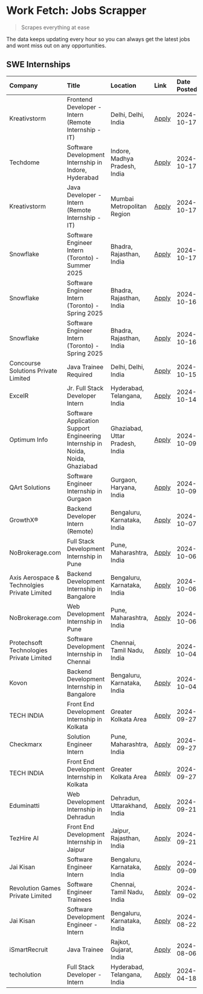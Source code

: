 # Work Fetch: Jobs Scrapper
> Scrapes everything at ease

The data keeps updating every hour so you can always get the latest jobs and wont miss out on any opportunities.

## SWE Internships
<!--START_SECTION:workfetch-->
| Company                                      | Title                                                                          | Location                        | Link                                                                                                                                                                                                                                                     | Date Posted   |
|:---------------------------------------------|:-------------------------------------------------------------------------------|:--------------------------------|:---------------------------------------------------------------------------------------------------------------------------------------------------------------------------------------------------------------------------------------------------------|:--------------|
| Kreativstorm                                 | Frontend Developer - Intern (Remote Internship - IT)                           | Delhi, Delhi, India             | [Apply](https://in.linkedin.com/jobs/view/frontend-developer-intern-remote-internship-it-at-kreativstorm-4053108681?position=1&pageNum=2&refId=wWNI%2ByfhM%2Bve3EOiIaomKQ%3D%3D&trackingId=rpr%2BJbQ4gavKHPhHQ%2FdmOg%3D%3D)                             | 2024-10-17    |
| Techdome                                     | Software Development Internship in Indore, Hyderabad                           | Indore, Madhya Pradesh, India   | [Apply](https://in.linkedin.com/jobs/view/software-development-internship-in-indore-hyderabad-at-techdome-4052731284?position=5&pageNum=5&refId=tMAExyyqrJi4LOf6G6gAqg%3D%3D&trackingId=bCr2bXSy1WqXnVb5UqsP%2FA%3D%3D)                                  | 2024-10-17    |
| Kreativstorm                                 | Java Developer - Intern (Remote Internship - IT)                               | Mumbai Metropolitan Region      | [Apply](https://in.linkedin.com/jobs/view/java-developer-intern-remote-internship-it-at-kreativstorm-4053108674?position=4&pageNum=7&refId=xjfm21vYQYAtdSrDNbuiWQ%3D%3D&trackingId=MzyN0jzvFJ6Y4zKYd33%2FzA%3D%3D)                                       | 2024-10-17    |
| Snowflake                                    | Software Engineer Intern (Toronto) - Summer 2025                               | Bhadra, Rajasthan, India        | [Apply](https://in.linkedin.com/jobs/view/software-engineer-intern-toronto-summer-2025-at-snowflake-4053436581?position=5&pageNum=7&refId=xjfm21vYQYAtdSrDNbuiWQ%3D%3D&trackingId=4SFMhnQROIaYUqYuuTSsUQ%3D%3D)                                          | 2024-10-17    |
| Snowflake                                    | Software Engineer Intern (Toronto) - Spring 2025                               | Bhadra, Rajasthan, India        | [Apply](https://in.linkedin.com/jobs/view/software-engineer-intern-toronto-spring-2025-at-snowflake-4052455527?position=5&pageNum=0&refId=kKnhYwKpN%2F3nS%2BGyBwLIHg%3D%3D&trackingId=zSOpF8N0g7YcjGtyJE9nJw%3D%3D)                                      | 2024-10-16    |
| Snowflake                                    | Software Engineer Intern (Toronto) - Spring 2025                               | Bhadra, Rajasthan, India        | [Apply](https://in.linkedin.com/jobs/view/software-engineer-intern-toronto-spring-2025-at-snowflake-4052455527?position=3&pageNum=2&refId=wWNI%2ByfhM%2Bve3EOiIaomKQ%3D%3D&trackingId=Lu3rW%2FWV%2B8bKeELwk4Bi2g%3D%3D)                                  | 2024-10-16    |
| Concourse Solutions Private Limited          | Java Trainee Required                                                          | Delhi, Delhi, India             | [Apply](https://in.linkedin.com/jobs/view/java-trainee-required-at-concourse-solutions-private-limited-4048224831?position=6&pageNum=0&refId=kKnhYwKpN%2F3nS%2BGyBwLIHg%3D%3D&trackingId=cwxssWIlpIXc4Ye0yl8Vxg%3D%3D)                                   | 2024-10-15    |
| ExcelR                                       | Jr. Full Stack Developer Intern                                                | Hyderabad, Telangana, India     | [Apply](https://in.linkedin.com/jobs/view/jr-full-stack-developer-intern-at-excelr-4047830769?position=2&pageNum=2&refId=wWNI%2ByfhM%2Bve3EOiIaomKQ%3D%3D&trackingId=xpqjDo0aeeFLXmzSuxefGg%3D%3D)                                                       | 2024-10-14    |
| Optimum Info                                 | Software Application Support Engineering Internship in Noida, Noida, Ghaziabad | Ghaziabad, Uttar Pradesh, India | [Apply](https://in.linkedin.com/jobs/view/software-application-support-engineering-internship-in-noida-noida-ghaziabad-at-optimum-info-4046252393?position=5&pageNum=2&refId=wWNI%2ByfhM%2Bve3EOiIaomKQ%3D%3D&trackingId=Q%2FieQ6vcjj0PO2KrL8iZ8Q%3D%3D) | 2024-10-09    |
| QArt Solutions                               | Software Engineer Internship in Gurgaon                                        | Gurgaon, Haryana, India         | [Apply](https://in.linkedin.com/jobs/view/software-engineer-internship-in-gurgaon-at-qart-solutions-4046253292?position=1&pageNum=7&refId=xjfm21vYQYAtdSrDNbuiWQ%3D%3D&trackingId=g0C9UTx6U1Wz2kdKweivTg%3D%3D)                                          | 2024-10-09    |
| GrowthX®                                     | Backend Developer Intern (Remote)                                              | Bengaluru, Karnataka, India     | [Apply](https://in.linkedin.com/jobs/view/backend-developer-intern-remote-at-growthx%C2%AE-4042232766?position=7&pageNum=2&refId=wWNI%2ByfhM%2Bve3EOiIaomKQ%3D%3D&trackingId=s1dXZWvI81TPoDNQmSOONA%3D%3D)                                               | 2024-10-07    |
| NoBrokerage.com                              | Full Stack Development Internship in Pune                                      | Pune, Maharashtra, India        | [Apply](https://in.linkedin.com/jobs/view/full-stack-development-internship-in-pune-at-nobrokerage-com-4044101193?position=4&pageNum=2&refId=wWNI%2ByfhM%2Bve3EOiIaomKQ%3D%3D&trackingId=F%2BcAwYw1JQT4cNkELfdt7g%3D%3D)                                 | 2024-10-06    |
| Axis Aerospace & Technolgies Private Limited | Backend Development Internship in Bangalore                                    | Bengaluru, Karnataka, India     | [Apply](https://in.linkedin.com/jobs/view/backend-development-internship-in-bangalore-at-axis-aerospace-technolgies-private-limited-4043996963?position=9&pageNum=2&refId=wWNI%2ByfhM%2Bve3EOiIaomKQ%3D%3D&trackingId=Xd%2BNpKD54Cgem0cBTITyjQ%3D%3D)    | 2024-10-06    |
| NoBrokerage.com                              | Web Development Internship in Pune                                             | Pune, Maharashtra, India        | [Apply](https://in.linkedin.com/jobs/view/web-development-internship-in-pune-at-nobrokerage-com-4043997867?position=10&pageNum=2&refId=wWNI%2ByfhM%2Bve3EOiIaomKQ%3D%3D&trackingId=rOXBapBrolo6J%2BAh167CbQ%3D%3D)                                       | 2024-10-06    |
| Protechsoft Technologies Private Limited     | Software Development Internship in Chennai                                     | Chennai, Tamil Nadu, India      | [Apply](https://in.linkedin.com/jobs/view/software-development-internship-in-chennai-at-protechsoft-technologies-private-limited-4042416658?position=8&pageNum=2&refId=wWNI%2ByfhM%2Bve3EOiIaomKQ%3D%3D&trackingId=Y2F27IBoIKXNmBdRp4rdew%3D%3D)         | 2024-10-04    |
| Kovon                                        | Backend Development Internship in Bangalore                                    | Bengaluru, Karnataka, India     | [Apply](https://in.linkedin.com/jobs/view/backend-development-internship-in-bangalore-at-kovon-4042418470?position=6&pageNum=7&refId=xjfm21vYQYAtdSrDNbuiWQ%3D%3D&trackingId=UCsBVxDPY74yKaW2eWSFuA%3D%3D)                                               | 2024-10-04    |
| TECH INDIA                                   | Front End Development Internship in Kolkata                                    | Greater Kolkata Area            | [Apply](https://in.linkedin.com/jobs/view/front-end-development-internship-in-kolkata-at-tech-india-4037038918?position=10&pageNum=0&refId=kKnhYwKpN%2F3nS%2BGyBwLIHg%3D%3D&trackingId=e5a7hLrTCw%2FSKfw%2F12rcZQ%3D%3D)                                 | 2024-09-27    |
| Checkmarx                                    | Solution Engineer Intern                                                       | Pune, Maharashtra, India        | [Apply](https://in.linkedin.com/jobs/view/solution-engineer-intern-at-checkmarx-4036405936?position=6&pageNum=2&refId=wWNI%2ByfhM%2Bve3EOiIaomKQ%3D%3D&trackingId=r%2BEwFlplGuN5a2BmhNfFIA%3D%3D)                                                        | 2024-09-27    |
| TECH INDIA                                   | Front End Development Internship in Kolkata                                    | Greater Kolkata Area            | [Apply](https://in.linkedin.com/jobs/view/front-end-development-internship-in-kolkata-at-tech-india-4037038918?position=8&pageNum=5&refId=tMAExyyqrJi4LOf6G6gAqg%3D%3D&trackingId=AjIVJtLQ9uwIip8A6%2FLlmg%3D%3D)                                        | 2024-09-27    |
| Eduminatti                                   | Web Development Internship in Dehradun                                         | Dehradun, Uttarakhand, India    | [Apply](https://in.linkedin.com/jobs/view/web-development-internship-in-dehradun-at-eduminatti-4032105381?position=3&pageNum=0&refId=kKnhYwKpN%2F3nS%2BGyBwLIHg%3D%3D&trackingId=jwy7Cz6uUeHZ2AGIMfVfWg%3D%3D)                                           | 2024-09-21    |
| TezHire AI                                   | Front End Development Internship in Jaipur                                     | Jaipur, Rajasthan, India        | [Apply](https://in.linkedin.com/jobs/view/front-end-development-internship-in-jaipur-at-tezhire-ai-4032100817?position=2&pageNum=5&refId=tMAExyyqrJi4LOf6G6gAqg%3D%3D&trackingId=8cN0ENPOYE71bbWfQTu4AQ%3D%3D)                                           | 2024-09-21    |
| Jai Kisan                                    | Software Engineer Intern                                                       | Bengaluru, Karnataka, India     | [Apply](https://in.linkedin.com/jobs/view/software-engineer-intern-at-jai-kisan-4024075360?position=4&pageNum=5&refId=tMAExyyqrJi4LOf6G6gAqg%3D%3D&trackingId=c89W2Fqi0AfJv%2FdO9hSeMg%3D%3D)                                                            | 2024-09-09    |
| Revolution Games Private Limited             | Software Engineer Trainees                                                     | Chennai, Tamil Nadu, India      | [Apply](https://in.linkedin.com/jobs/view/software-engineer-trainees-at-revolution-games-private-limited-4015912927?position=1&pageNum=5&refId=tMAExyyqrJi4LOf6G6gAqg%3D%3D&trackingId=03lgc0E%2FQbCNUVqkjyuHhg%3D%3D)                                   | 2024-09-02    |
| Jai Kisan                                    | Software Development Engineer - Intern                                         | Bengaluru, Karnataka, India     | [Apply](https://in.linkedin.com/jobs/view/software-development-engineer-intern-at-jai-kisan-4027288169?position=7&pageNum=0&refId=kKnhYwKpN%2F3nS%2BGyBwLIHg%3D%3D&trackingId=bodcxLtzC1Jv87ActzzXxA%3D%3D)                                              | 2024-08-22    |
| iSmartRecruit                                | Java Trainee                                                                   | Rajkot, Gujarat, India          | [Apply](https://in.linkedin.com/jobs/view/java-trainee-at-ismartrecruit-3992301825?position=8&pageNum=0&refId=kKnhYwKpN%2F3nS%2BGyBwLIHg%3D%3D&trackingId=uZ8nxAvfTw%2B8iXN4hvxmTw%3D%3D)                                                                | 2024-08-06    |
| techolution                                  | Full Stack Developer - Intern                                                  | Hyderabad, Telangana, India     | [Apply](https://in.linkedin.com/jobs/view/full-stack-developer-intern-at-techolution-3904814977?position=10&pageNum=7&refId=xjfm21vYQYAtdSrDNbuiWQ%3D%3D&trackingId=i5M5jwbF1115KlOjN3chWg%3D%3D)                                                        | 2024-04-18    |
<!--END_SECTION:workfetch-->
